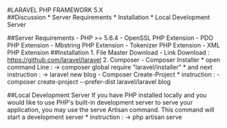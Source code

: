 #LARAVEL PHP FRAMEWORK 5.X  
##Discussion
	* Server Requirements
	* Installation 
	* Local Development Server

##Server Requirements
	- PHP >= 5.6.4
	- OpenSSL PHP Extension
	- PDO PHP Extension
	- Mbstring PHP Extension
	- Tokenizer PHP Extension
	- XML PHP Extension
##Installation 
	1. File Master Download
		- Link Download : https://github.com/laravel/laravel
	2. Composer 
		- Composer Installer
			* open command Line : 
				-> composer global require "laravel/installer"
			* and next instruction : 
				-> laravel new blog
		- Composer Create-Project 
			* instruction : 
				- composer create-project --prefer-dist laravel/laravel blog
	
##Local Development Server
	If you have PHP installed locally and you would like to use PHP's built-in development server to serve your application, you may use the serve Artisan command. This command will start a development server
	* instruction : 
		-> php artisan serve
